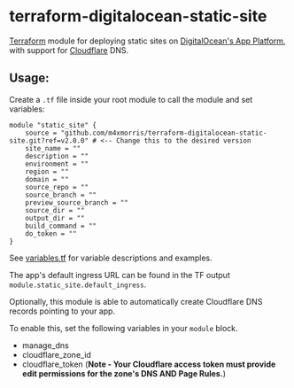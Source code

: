 # terraform-digitalocean-static-site

[Terraform](https://www.terraform.io) module for deploying static sites on [DigitalOcean's App Platform](https://www.digitalocean.com/products/app-platform), with support for [Cloudflare](https://cloudflare.com) DNS.

## Usage:
Create a `.tf` file inside your root module to call the module and set variables:
```
module "static_site" {
	source = "github.com/m4xmorris/terraform-digitalocean-static-site.git?ref=v2.0.0" # <-- Change this to the desired version
	site_name = ""
	description = ""
	environment = ""
	region = ""
	domain = ""
	source_repo = ""
	source_branch = ""
	preview_source_branch = ""
	source_dir = ""
	output_dir = ""
	build_command = ""
	do_token = ""
}

```
See [variables.tf](variables.tf) for variable descriptions and examples.

The app's default ingress URL can be found in the TF output `module.static_site.default_ingress`.

Optionally, this module is able to automatically create Cloudflare DNS records pointing to your app. 

To enable this, set the following variables in your `module` block.
* manage_dns
* cloudflare_zone_id
* cloudflare_token (**Note - Your Cloudflare access token must provide edit permissions for the zone's DNS AND Page Rules.**)
